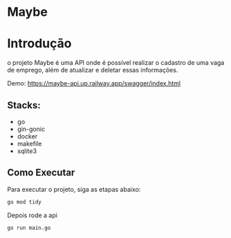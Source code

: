 # Maybe

# Introdução

o projeto Maybe é uma API onde é possível realizar o cadastro de uma vaga de emprego, além de atualizar e deletar essas informações.

Demo: https://maybe-api.up.railway.app/swagger/index.html


## Stacks:
- go
- gin-gonic
- docker
- makefile
- sqlite3

## Como Executar

Para executar o projeto, siga as etapas abaixo:

```Bash
go mod tidy

```
Depois rode a api

```Bash
go run main.go
```
